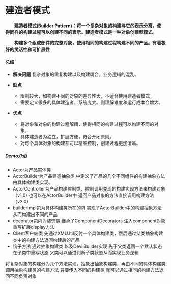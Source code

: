 # 建造者模式
**&emsp;&emsp;建造者模式(Builder Pattern)：将一个复杂对象的构建与它的表示分离，使得同样的构建过程可以创建不同的表示。建造者模式是一种对象创建型模式。**

**&emsp;&emsp;构建多个组成部件的完整对象，使用相同的构建过程构建不同的产品。有着极好的灵活性和可扩展性**


#### 总结

* **解决问题**
    复杂对象的重复构建以及构建耦合。业务逻辑的混乱。

* **缺点**
  
    - 限制较大，如构建不同的对象的差异性大，不适合使用建造者模式。
    - 需要定义很多的具体建造者，系统庞大。则理解难度和运行成本会增大。
    
     
* **优点**
    - 将对象和对象的构建过程解耦，使得相同的构建过程可以构建不同的对象。
    - 具体建造者为独立，扩展方便，符合开闭原则。
    - 对每个具体对象的构建都可以精细控制，创建过程更加清晰。
   
  
##### Demo介绍
- Actor为产品实体类
- ActorBuilder为产品建造抽象类  中定义了产品的几个不同组件的构建抽象方法 由具体构建类实现。
- ActorController为产品构建控制类，控制调用兑现的构建实现方法来构建对象（v1,0)  也可以在ActorBuilder中 返回产品对象的方法直接调用构建方法（v2.0）
- builderImpl包为具体构建类所在的包 实现了ActorBuilder中的构建抽象方法 从而构建出不同的产品
- decorator包内为装饰类 继承了ComponentDecorators 注入component对象 重写扩展display方法
- Client客户端类 先通过XMLUtil反射一个具体构建类，然后通过父类抽象构建类中的构建方法返回构建后的产品
- 钩子方法 通过抽象构建类 以及DevilBuilder实现 先于父类返回一个默认状态  在子类中重写状态 父类可以通过判断子类状态从而实现业务逻辑

将复杂对象的构建分为几个方法实现，抽象出抽象构建类，再由不同的具体构建类  调用抽象构建类的构建方法 只要传入不同的构建类 就可以通过相同的构建方法返回不同负责对象  

  